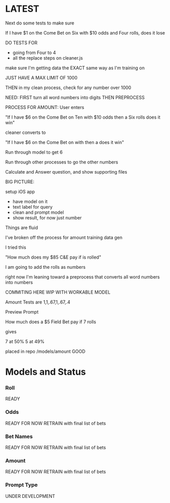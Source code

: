 # LATEST


Next do some tests to make sure

If I have $1 on the Come Bet on Six with $10 odds and Four rolls, does it lose

DO TESTS FOR
- going from Four to 4
- all the replace steps on cleaner.js

make sure I'm getting data the EXACT same way as I'm training on


JUST HAVE A MAX LIMIT OF 1000

THEN in my clean process, check for any number over 1000

NEED:
FIRST turn all word numbers into digits
THEN PREPROCESS


PROCESS FOR AMOUNT:
User enters

"If I have $6 on the Come Bet on Ten with $10 odds then a Six rolls does it win"

cleaner converts to

"If I have $6 on the Come Bet on with then a does it win"

Run through model to get 6

Run through other processes to go the other numbers

Calculate and Answer question, and show supporting files


BIG PICTURE:

setup iOS app

- have model on it
- text label for query
- clean and prompt model
- show result, for now just number

Things are fluid

I've broken off the process for amount training data gen

I tried this

"How much does my $85 C&E <odds> pay if <roll> is rolled"

I am going to add the rolls as numbers

right now I'm leaning toward a preprocess that converts all word numbers into numbers


COMMITING HERE WIP WITH WORKABLE MODEL

Amount Tests are
1,1,.67,1,.67,.4

Preview Prompt

How much does a $5 Field Bet pay if 7 rolls

gives 

7 at 50%
5 at 49%

placed in repo /models/amount GOOD














# Models and Status

### Roll
READY

### Odds
READY FOR NOW
RETRAIN with final list of bets

### Bet Names
READY FOR NOW
RETRAIN with final list of bets

### Amount
READY FOR NOW
RETRAIN with final list of bets

### Prompt Type
UNDER DEVELOPMENT